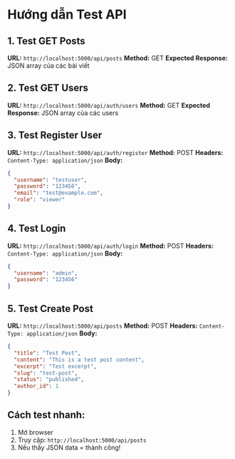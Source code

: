# Hướng dẫn Test API

## 1. Test GET Posts
**URL:** `http://localhost:5000/api/posts`
**Method:** GET
**Expected Response:** JSON array của các bài viết

## 2. Test GET Users
**URL:** `http://localhost:5000/api/auth/users`
**Method:** GET
**Expected Response:** JSON array của các users

## 3. Test Register User
**URL:** `http://localhost:5000/api/auth/register`
**Method:** POST
**Headers:** `Content-Type: application/json`
**Body:**
```json
{
  "username": "testuser",
  "password": "123456",
  "email": "test@example.com",
  "role": "viewer"
}
```

## 4. Test Login
**URL:** `http://localhost:5000/api/auth/login`
**Method:** POST
**Headers:** `Content-Type: application/json`
**Body:**
```json
{
  "username": "admin",
  "password": "123456"
}
```

## 5. Test Create Post
**URL:** `http://localhost:5000/api/posts`
**Method:** POST
**Headers:** `Content-Type: application/json`
**Body:**
```json
{
  "title": "Test Post",
  "content": "This is a test post content",
  "excerpt": "Test excerpt",
  "slug": "test-post",
  "status": "published",
  "author_id": 1
}
```

## Cách test nhanh:
1. Mở browser
2. Truy cập: `http://localhost:5000/api/posts`
3. Nếu thấy JSON data = thành công! 